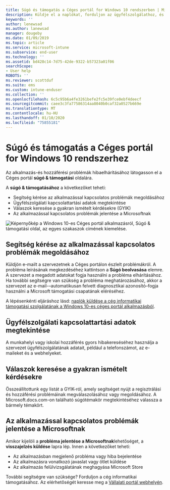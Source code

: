```yaml
---
title: Súgó és támogatás a Céges portál for Windows 10 rendszerben | Microsoft Docs
description: Küldje el a naplókat, forduljon az ügyfélszolgálathoz, és olvassa el a GYIK-t a Céges portál Súgó & támogatási lapján.
keywords: ''
author: lenewsad
ms.author: lanewsad
manager: dougeby
ms.date: 01/09/2019
ms.topic: article
ms.service: microsoft-intune
ms.subservice: end-user
ms.technology: ''
ms.assetid: bd428c14-7d75-42de-9322-b57323a01f06
searchScope:
- User help
ROBOTS: ''
ms.reviewer: scottduf
ms.suite: ems
ms.custom: intune-enduser
ms.collection: ''
ms.openlocfilehash: 6c5c95b6a4fe3261befe2fc5e39fce0ebf4deecf
ms.sourcegitcommit: caee3c3fa77586314aa8040b0caf32a0527b669e
ms.translationtype: MT
ms.contentlocale: hu-HU
ms.lasthandoff: 01/10/2020
ms.locfileid: "75855181"
---
```

# <a name="get-help-and-support-in-company-portal-for-windows-10"></a>Súgó és támogatás a Céges portál for Windows 10 rendszerhez

Az alkalmazás-és hozzáférési problémák hibaelhárításához látogasson el a Céges portál **súgó & támogatási** oldalára.   

A **súgó & támogatásához** a következőket teheti:  

* Segítség kérése az alkalmazással kapcsolatos problémák megoldásához
* Ügyfélszolgálati kapcsolattartási adatok megtekintése
* Válaszok keresése a gyakran ismételt kérdésekre (GYIK) 
* Az alkalmazással kapcsolatos problémák jelentése a Microsoftnak

![Képernyőkép a Windows 10-es Céges portál alkalmazásról, Súgó & támogatási oldal, az egyes szakaszok címének kiemelése.](./media/1812_UCP_Help_Support_sections.png)  

## <a name="get-help-with-app-problems"></a>Segítség kérése az alkalmazással kapcsolatos problémák megoldásához

Küldjön e-mailt a szervezetnek a Céges portálon észlelt problémákról. A probléma leírásának megkezdéséhez kattintson a **Súgó beolvasása** elemre. A szervezet a megadott adatokat fogja használni a probléma elhárításához. Ha további segítségre van szükség a probléma meghatározásához, akkor a szervezet az e-mail-&ndash;automatikusan felvett diagnosztikai azonosító&ndash;fogja használni a Microsoft támogatási csapatának eléréséhez.  

A lépésenkénti eljáráshoz lásd: [naplók küldése a cég informatikai támogatási szolgálatának a Windows 10-es céges portál alkalmazásból](send-logs-to-your-it-admin-cp-windows.md).  

## <a name="view-helpdesk-contact-details"></a>Ügyfélszolgálati kapcsolattartási adatok megtekintése  
A munkahelyi vagy iskolai hozzáférés gyors hibakereséséhez használja a szervezet ügyfélszolgálatának adatait, például a telefonszámot, az e-maileket és a webhelyeket.  

## <a name="find-answers-to-frequently-asked-questions"></a>Válaszok keresése a gyakran ismételt kérdésekre  
Összeállítottunk egy listát a GYIK-ról, amely segítséget nyújt a regisztrálási és hozzáférési problémáinak megválaszolásához vagy megoldásához. A Microsoft.docs.com-on található súgótémakör megtekintéséhez válassza a bármely témakört.  

## <a name="report-app-problems-to-microsoft"></a>Az alkalmazással kapcsolatos problémák jelentése a Microsoftnak  
Amikor kijelöli a **probléma jelentése a Microsoftnak**lehetőséget, a **visszajelzés küldése** lapra lép. Innen a következőket teheti:

* Az alkalmazásban megjelenő probléma vagy hiba bejelentése  
* Az alkalmazásra vonatkozó javaslat vagy ötlet küldése  
* Az alkalmazás felülvizsgálatának meghagyása Microsoft Store   


További segítségre van szüksége? Forduljon a cég informatikai támogatásához. Az elérhetőségét keresse meg a [Vállalati portál webhelyén](https://go.microsoft.com/fwlink/?linkid=2010980).
